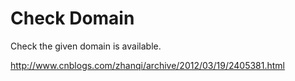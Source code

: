 # Check Domain

Check the given domain is available.

http://www.cnblogs.com/zhanqi/archive/2012/03/19/2405381.html